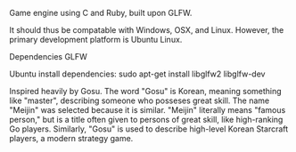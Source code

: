 Game engine using C and Ruby, built upon GLFW.

It should thus be compatable with Windows, OSX, and Linux.  However, the primary development
platform is Ubuntu Linux.

Dependencies
GLFW

Ubuntu install dependencies:
sudo apt-get install libglfw2 libglfw-dev


Inspired heavily by Gosu.  The word "Gosu" is Korean, meaning something like
"master", describing someone who posseses great skill.  The name "Meijin"
was selected because it is similar.  "Meijin" literally means "famous person,"
but is a title often given to persons of great skill, like high-ranking Go players.
Similarly, "Gosu" is used to describe high-level Korean Starcraft players, a modern
strategy game.
